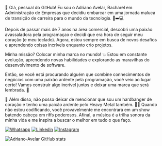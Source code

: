 👋 Olá, pessoal do GitHub! Eu sou o Adriano Avelar, Bacharel em Administração de Empresas que decidiu embarcar em uma jornada maluca de transição de carreira para o mundo da tecnologia. 💼➡️💻

Depois de passar mais de 7 anos na área comercial, descobri uma paixão avassaladora pela programaçao e decidi que era hora de seguir meu coração (e meu teclado). Agora, estou sempre em busca de novos desafios e aprendendo coisas incríveis enquanto crio projetos.

Minha missão? Colocar minha marca no mundo! 💥 Estou em constante evolução, aprendendo novas habilidades e explorando as maravilhas do desenvolvimento de software. 

Então, se você está procurando alguém que combine conhecimentos de negócios com uma paixão ardente pela programação, você veio ao lugar certo! Vamos construir algo incrível juntos e deixar uma marca que será lembrada. 🚀

🤘 Além disso, não posso deixar de mencionar que sou um hardbanger de coração e tenho uma paixão ardente pelo Heavy Metal também. 🎸🤟 Quando não estou codificando, você provavelmente me encontrará em um show batendo cabeça em riffs poderosos. Afinal, a música é a trilha sonora da minha vida e me inspira a buscar o melhor em tudo o que faço.

[![Whatsapp](https://img.shields.io/badge/WhatsApp-25D366?style=for-the-badge&logo=whatsapp&logoColor=white)](https://wa.me/5591981728435)
[![Linkedin](https://img.shields.io/badge/LinkedIn-0077B5?style=for-the-badge&logo=linkedin&logoColor=white)](https://www.linkedin.com/in/adriano-avelar-150393202/)
[![Instagram](https://img.shields.io/badge/Instagram-E4405F?style=for-the-badge&logo=instagram&logoColor=white)](https://www.instagram.com/avelar.2022/)

![Adriano-Avelar GitHub stats](https://github-readme-stats.vercel.app/api?username=Adriano-Avelar&show_icons=true&theme=radical)
